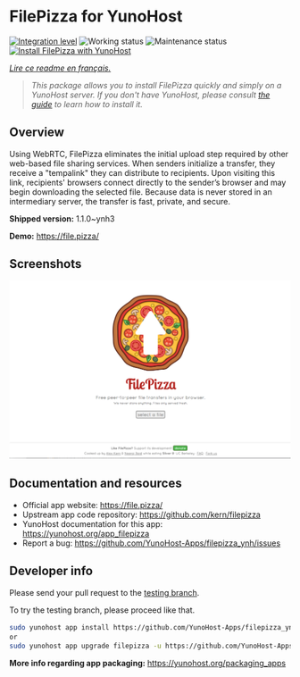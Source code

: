 <!--
N.B.: This README was automatically generated by https://github.com/YunoHost/apps/tree/master/tools/README-generator
It shall NOT be edited by hand.
-->

# FilePizza for YunoHost

[![Integration level](https://dash.yunohost.org/integration/filepizza.svg)](https://dash.yunohost.org/appci/app/filepizza) ![Working status](https://ci-apps.yunohost.org/ci/badges/filepizza.status.svg) ![Maintenance status](https://ci-apps.yunohost.org/ci/badges/filepizza.maintain.svg)  
[![Install FilePizza with YunoHost](https://install-app.yunohost.org/install-with-yunohost.svg)](https://install-app.yunohost.org/?app=filepizza)

*[Lire ce readme en français.](./README_fr.md)*

> *This package allows you to install FilePizza quickly and simply on a YunoHost server.
If you don't have YunoHost, please consult [the guide](https://yunohost.org/#/install) to learn how to install it.*

## Overview

Using WebRTC, FilePizza eliminates the initial upload step required by other web-based file sharing services. When senders initialize a transfer, they receive a "tempalink" they can distribute to recipients. Upon visiting this link, recipients' browsers connect directly to the sender’s browser and may begin downloading the selected file. Because data is never stored in an intermediary server, the transfer is fast, private, and secure.

**Shipped version:** 1.1.0~ynh3

**Demo:** https://file.pizza/

## Screenshots

![Screenshot of FilePizza](./doc/screenshots/screenshot.png)

## Documentation and resources

* Official app website: <https://file.pizza/>
* Upstream app code repository: <https://github.com/kern/filepizza>
* YunoHost documentation for this app: <https://yunohost.org/app_filepizza>
* Report a bug: <https://github.com/YunoHost-Apps/filepizza_ynh/issues>

## Developer info

Please send your pull request to the [testing branch](https://github.com/YunoHost-Apps/filepizza_ynh/tree/testing).

To try the testing branch, please proceed like that.

``` bash
sudo yunohost app install https://github.com/YunoHost-Apps/filepizza_ynh/tree/testing --debug
or
sudo yunohost app upgrade filepizza -u https://github.com/YunoHost-Apps/filepizza_ynh/tree/testing --debug
```

**More info regarding app packaging:** <https://yunohost.org/packaging_apps>
